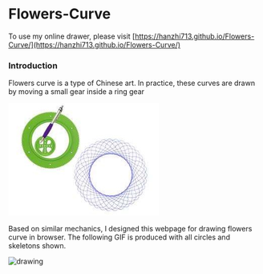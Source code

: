 # Flowers-Curve

To use my online drawer, please visit [https://hanzhi713.github.io/Flowers-Curve/](https://hanzhi713.github.io/Flowers-Curve/)

### Introduction

Flowers curve is a type of Chinese art. In practice, these curves are drawn by moving a small gear inside a ring gear

![demo](docs/demo.jpg)

Based on similar mechanics, I designed this webpage for drawing flowers curve in browser. The following GIF is produced with all circles and skeletons shown.

![drawing](docs/demo.gif)